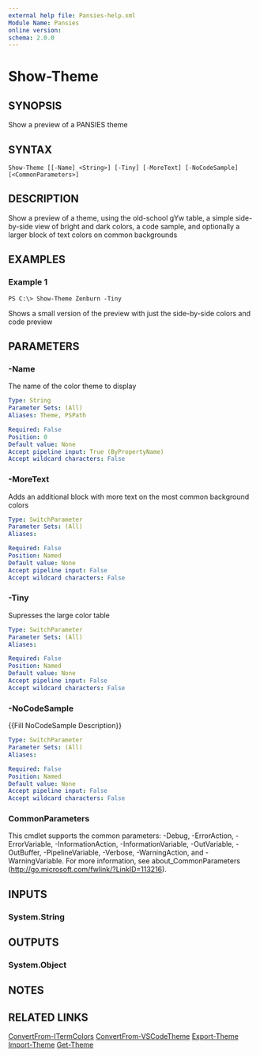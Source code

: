 ```yaml
---
external help file: Pansies-help.xml
Module Name: Pansies
online version: 
schema: 2.0.0
---
```


# Show-Theme

## SYNOPSIS
Show a preview of a PANSIES theme

## SYNTAX

```
Show-Theme [[-Name] <String>] [-Tiny] [-MoreText] [-NoCodeSample] [<CommonParameters>]
```

## DESCRIPTION
Show a preview of a theme, using the old-school gYw table, a simple side-by-side view of bright and dark colors, a code sample, and optionally a larger block of text colors on common backgrounds

## EXAMPLES

### Example 1
```
PS C:\> Show-Theme Zenburn -Tiny
```

Shows a small version of the preview with just the side-by-side colors and code preview

## PARAMETERS

### -Name
The name of the color theme to display

```yaml
Type: String
Parameter Sets: (All)
Aliases: Theme, PSPath

Required: False
Position: 0
Default value: None
Accept pipeline input: True (ByPropertyName)
Accept wildcard characters: False
```

### -MoreText
Adds an additional block with more text on the most common background colors

```yaml
Type: SwitchParameter
Parameter Sets: (All)
Aliases: 

Required: False
Position: Named
Default value: None
Accept pipeline input: False
Accept wildcard characters: False
```

### -Tiny
Supresses the large color table

```yaml
Type: SwitchParameter
Parameter Sets: (All)
Aliases: 

Required: False
Position: Named
Default value: None
Accept pipeline input: False
Accept wildcard characters: False
```

### -NoCodeSample
{{Fill NoCodeSample Description}}

```yaml
Type: SwitchParameter
Parameter Sets: (All)
Aliases: 

Required: False
Position: Named
Default value: None
Accept pipeline input: False
Accept wildcard characters: False
```

### CommonParameters
This cmdlet supports the common parameters: -Debug, -ErrorAction, -ErrorVariable, -InformationAction, -InformationVariable, -OutVariable, -OutBuffer, -PipelineVariable, -Verbose, -WarningAction, and -WarningVariable. For more information, see about_CommonParameters (http://go.microsoft.com/fwlink/?LinkID=113216).

## INPUTS

### System.String

## OUTPUTS

### System.Object

## NOTES

## RELATED LINKS

[ConvertFrom-ITermColors]()
[ConvertFrom-VSCodeTheme]()
[Export-Theme]()
[Import-Theme]()
[Get-Theme]()